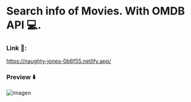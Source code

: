 # Search info of Movies. With OMDB API :computer:.

### Link :link::
https://naughty-jones-0b6f55.netlify.app/

### **Preview** :arrow_down:

![imagen](https://user-images.githubusercontent.com/58391098/89142662-ae131a00-d50d-11ea-92a3-f44300512068.png)
